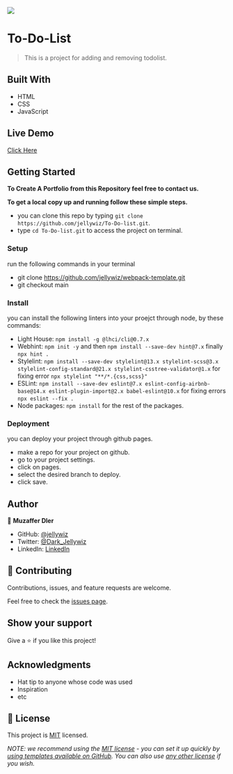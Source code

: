 ![](https://img.shields.io/badge/Microverse-blueviolet)

# To-Do-List

> This is a project for adding and removing todolist.

## Built With

- HTML
- CSS
- JavaScript

## Live Demo

[Click Here](https://jellywiz.github.io/To-Do-list/)

## Getting Started

**To Create A Portfolio from this Repository feel free to contact us.**

**To get a local copy up and running follow these simple steps.**

- you can clone this repo by typing `git clone https://github.com/jellywiz/To-Do-list.git`.
- type `cd To-Do-list.git` to access the project on terminal.

### Setup

run the following commands in your terminal

- git clone https://github.com/jellywiz/webpack-template.git
- git checkout main

### Install

you can install the following linters into your proejct through node, by these commands:

- Light House: `npm install -g @lhci/cli@0.7.x`
- Webhint: `npm init -y` and then `npm install --save-dev hint@7.x` finally `npx hint .`
- Stylelint: `npm install --save-dev stylelint@13.x stylelint-scss@3.x stylelint-config-standard@21.x stylelint-csstree-validator@1.x` for fixing error `npx stylelint "**/*.{css,scss}"`
- ESLint: `npm install --save-dev eslint@7.x eslint-config-airbnb-base@14.x eslint-plugin-import@2.x babel-eslint@10.x` for fixing errors `npx eslint --fix .`
- Node packages: `npm install` for the rest of the packages.

### Deployment

you can deploy your project through github pages.

- make a repo for your project on github.
- go to your project settings.
- click on pages.
- select the desired branch to deploy.
- click save.

## Author

👤 **Muzaffer Dler**

- GitHub: [@jellywiz](https://github.com/jellywiz)
- Twitter: [@Dark_Jellywiz](https://twitter.com/Dark_JellyWiz)
- LinkedIn: [LinkedIn](https://www.linkedin.com/in/muzaffer-dler-473484205/)

## 🤝 Contributing

Contributions, issues, and feature requests are welcome.

Feel free to check the [issues page](../../issues/).

## Show your support

Give a ⭐️ if you like this project!

## Acknowledgments

- Hat tip to anyone whose code was used
- Inspiration
- etc

## 📝 License

This project is [MIT](./LICENSE) licensed.

_NOTE: we recommend using the [MIT license](https://choosealicense.com/licenses/mit/) - you can set it up quickly by [using templates available on GitHub](https://docs.github.com/en/communities/setting-up-your-project-for-healthy-contributions/adding-a-license-to-a-repository). You can also use [any other license](https://choosealicense.com/licenses/) if you wish._
